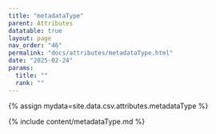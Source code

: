 ```yaml
---
title: "metadataType"
parent: Attributes
datatable: true
layout: page
nav_order: "46"
permalink: "docs/attributes/metadataType.html"
date: "2025-02-24"
params:
  title: ""
  rank: ""
---
```

{% assign mydata=site.data.csv.attributes.metadataType %} 

{% include content/metadataType.md %}
